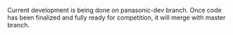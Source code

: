 Current development is being done on panasonic-dev branch. Once code has been finalized and fully ready for competition, it will merge with master branch.
